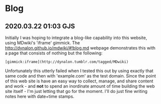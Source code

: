 # Blog

2020.03.22 01:03 GJS
-----
Initially I was hoping to integrate a blog-like capability into this website, using MDwiki's 'iframe' gimmick.  The http://dynalon.github.io/mdwiki/#!blog.md webpage demonstrates this with a page that consists of nothing but the following:

```
[gimmick:iframe](http://dynalon.tumblr.com/tagged/MDwiki)
```

Unfortunately this utterly failed when I tested this out by using exactly that same code and then  with 'example.com' as the test domain. Since the point of this web site is have an easy way to collect, manage, and share content and work - and **not** to spend an inordinate amount of time building the web site itself - I'm just letting that go for the moment. I'll do just fine writing notes here with date+time stamps.
